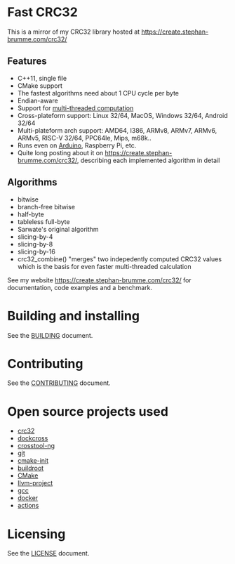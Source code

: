 # Fast CRC32

This is a mirror of my CRC32 library hosted at https://create.stephan-brumme.com/crc32/

## Features

- C++11, single file
- CMake support
- The fastest algorithms need about 1 CPU cycle per byte
- Endian-aware
- Support for [multi-threaded computation](example/crc32_test_multithreaded.cpp)
- Cross-plateform support: Linux 32/64, MacOS, Windows 32/64, Android 32/64
- Multi-plateform arch support: AMD64, I386, ARMv8, ARMv7, ARMv6, ARMv5, RISC-V 32/64, PPC64le, Mips, m68k..
- Runs even on [Arduino](Crc32Best.ino), Raspberry Pi, etc.
- Quite long posting about it on https://create.stephan-brumme.com/crc32/, describing each implemented algorithm in detail

## Algorithms

- bitwise
- branch-free bitwise
- half-byte
- tableless full-byte
- Sarwate's original algorithm
- slicing-by-4
- slicing-by-8
- slicing-by-16
- crc32_combine() "merges" two indepedently computed CRC32 values which is the basis for even faster multi-threaded calculation

See my website https://create.stephan-brumme.com/crc32/ for documentation, code examples and a benchmark.

# Building and installing

See the [BUILDING](BUILDING.md) document.

# Contributing

See the [CONTRIBUTING](CONTRIBUTING.md) document.

# Open source projects used

- [crc32](https://github.com/stbrumme/crc32)
- [dockcross](https://github.com/dockcross/dockcross)
- [crosstool-ng](https://github.com/crosstool-ng/crosstool-ng)
- [git](https://github.com/git/git)
- [cmake-init](https://github.com/friendlyanon/cmake-init)
- [buildroot](https://github.com/buildroot/buildroot)
- [CMake](https://github.com/Kitware/CMake)
- [llvm-project](https://github.com/llvm/llvm-project)
- [gcc](https://github.com/gcc-mirror/gcc)
- [docker](https://github.com/docker/docker)
- [actions](https://github.com/actions/virtual-environments)

# Licensing

See the [LICENSE](LICENSE) document.
